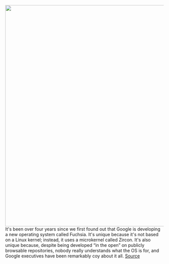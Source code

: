 <img src='https://cdn.vox-cdn.com/thumbor/6eesWukBLRdlinzESeTtPXLj73Q=/0x0:2040x1360/1200x800/filters:focal(857x517:1183x843)/cdn.vox-cdn.com/uploads/chorus_image/image/68478582/fuschia.0.png' width='700px' /><br/>
It's been over four years since we first found out that Google is developing a new operating system called Fuchsia. It's unique because it's not based on a Linux kernel; instead, it uses a microkernel called Zircon. It's also unique because, despite being developed “in the open” on publicly browsable repositories, nobody really understands what the OS is for, and Google executives have been remarkably coy about it all.
<a href='https://www.theverge.com/2020/12/8/22163225/google-fuchsia-os-call-contributors-mailing-list-governance'> Source <a/>